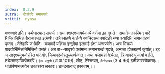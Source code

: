 ```yaml
---
index:  8.3.9
sutra:  दीर्घादटि समानपादे
vritti:  nyasa
---
```


`समानपादे` इति। कर्मधारयात् सप्तमी। समानशब्दश्चायमेकार्थे वर्त्तमा इह गृह्यते। समाने=एकस्मिन् पादे निमित्तनिमित्तनोराधारभत इत्यर्थः। तत्रैकग्रहणे कर्त्तव्ये क्वचिदसमानपादेऽपि यथा स्यादिति समानग्रहणं कृतम्। तेनेहापि रुर्भवति--यजामहै यज्ञिया इन्द्रदेवां इलामहै ईक्षां अनाज्यैति। अत्र भिन्नयोः पादयोर्निमित्तनिमित्तिनौ वर्त्तते। अथ वा--सादृश्ये वर्त्तमानः समानशब्दो गृह्यते, अन्यथा ह्येकग्रहणं कुर्यात्। इह च सादृश्यमुभयोरस्ति पादयोः, क्रियापदयोस्तुल्यार्थत्वात्। यथा यजामहायित्येतत्, क्रियापदं पूजायां वर्त्तते, तथेलामहायित्येतदपि। `ईड स्तुतौ` (धा.पा.1019), लोट्, टेरेत्त्तवम्, `वैतोऽन्यत्र` (3.4.96) इतीकारस्यैकारहः। धातोर्वर्णव्यत्ययेन डकारस्य लकारः। छान्दसत्वाद् ह्रस्वत्वम्।।

